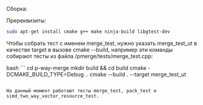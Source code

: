 Сборка: 

Пререквизиты:

```bash
sudo apt-get install cmake g++ make ninja-build libgtest-dev 
```

Чтобы собрать тест с именем merge_test, нужно указать merge_test_ut в качестве target в вызове cmake --build, например эти команды собирают тесты из файла /pmerge/tests/merge_test.cpp: 

bash ```
cd p-way-merge 
mkdir build && cd build 
cmake -DCMAKE_BUILD_TYPE=Debug ..
cmake --build . --target merge_test_ut
```

На данный момент работают тесты merge_test, pack_test и simd_two_way_vector_resource_test.
